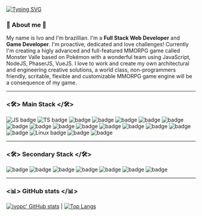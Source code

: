 [![Typing SVG](https://readme-typing-svg.herokuapp.com?lines=Hello+there+%F0%9F%91%8B+%F0%9F%98%83)](https://git.io/typing-svg)
 

### 👤 About me 👤

My name is Ivo and I'm brazillian. I'm a **Full Stack Web Developer** and **Game Developer**.  I'm proactive, dedicated and love challenges! Currently I'm creating a higly advanced and full-featured MMORPG game called Monster Valle based on Pokémon with a wonderful team using JavaScript, NodeJS, PhaserJS, VueJS. I love to work and create my own architectural and engineering creative solutions, a world class, non-programmers friendly, scritable, flexible and customizable MMORPG game engine will be a consequence of my game.

---

### <🛠> Main Stack </🛠>

![JS badge](https://img.shields.io/badge/JavaScript-323330?style=for-the-badge&logo=javascript&logoColor=F7DF1E
) ![TS badge](https://img.shields.io/badge/TypeScript-007ACC?style=for-the-badge&logo=typescript&logoColor=white) ![badge](https://img.shields.io/badge/Node.js-339933?style=for-the-badge&logo=nodedotjs&logoColor=white) ![badge](https://raw.githubusercontent.com/photonstorm/phaser/v2.6.2/resources/Phaser%20Logo/2D%20Text/Phaser%202D%20No%20Glow.png) ![badge](https://img.shields.io/badge/Vue.js-35495E?style=for-the-badge&logo=vuedotjs&logoColor=4FC08D) ![badge](https://img.shields.io/badge/nuxt.js-00C58E?style=for-the-badge&logo=nuxtdotjs&logoColor=white) ![badge](https://img.shields.io/badge/Socket.io-010101?&style=for-the-badge&logo=Socket.io&logoColor=white) ![badge](https://img.shields.io/badge/web3.js-F16822?style=for-the-badge&logo=web3.js&logoColor=white) ![badge](https://img.shields.io/badge/Express.js-000000?style=for-the-badge&logo=express&logoColor=white) ![badge](https://img.shields.io/badge/MySQL-005C84?style=for-the-badge&logo=mysql&logoColor=white) ![badge](https://img.shields.io/badge/PostgreSQL-316192?style=for-the-badge&logo=postgresql&logoColor=white) ![badge](https://img.shields.io/badge/MongoDB-4EA94B?style=for-the-badge&logo=mongodb&logoColor=white) ![badge](https://img.shields.io/badge/MariaDB-003545?style=for-the-badge&logo=mariadb&logoColor=white) ![badge](https://img.shields.io/badge/redis-CC0000.svg?&style=for-the-badge&logo=redis&logoColor=white)  ![badge](https://img.shields.io/badge/Cordova-35434F?style=for-the-badge&logo=apache-cordova&logoColor=E8E8E8) ![badge](https://img.shields.io/badge/Ionic-3880FF?style=for-the-badge&logo=ionic&logoColor=white)  ![Linux badge](https://img.shields.io/badge/Linux-FCC624?style=for-the-badge&logo=linux&logoColor=black) ![badge](https://img.shields.io/badge/Debian-A81D33?style=for-the-badge&logo=debian&logoColor=white) ![badge](https://img.shields.io/badge/Adobe%20Photoshop-31A8FF?style=for-the-badge&logo=Adobe%20Photoshop&logoColor=black)

---

### <🛠> Secondary Stack </🛠>

![badge](https://img.shields.io/badge/C%23-239120?style=for-the-badge&logo=c-sharp&logoColor=white) ![badge](https://img.shields.io/badge/C%2B%2B-00599C?style=for-the-badge&logo=c%2B%2B&logoColor=white) ![badge](https://img.shields.io/badge/PHP-777BB4?style=for-the-badge&logo=php&logoColor=white) ![badge](https://img.shields.io/badge/Python-FFD43B?style=for-the-badge&logo=python&logoColor=blue) ![badge](https://img.shields.io/badge/Unity-100000?style=for-the-badge&logo=unity&logoColor=white) ![badge](https://img.shields.io/badge/Godot-478CBF?style=for-the-badge&logo=GodotEngine&logoColor=white) ![badge](https://img.shields.io/badge/ThreeJs-black?style=for-the-badge&logo=three.js&logoColor=white)

---

### <📊> GitHub stats </📊>

[![ivopc' GitHub stats](https://github-readme-stats.vercel.app/api?username=ivopc&show_icons=true&theme=dark&text_color=fff&border_color=79ff97&hide_title=true)](https://github.com/bugahontas) | [![Top Langs](https://github-readme-stats.vercel.app/api/top-langs/?username=ivopc&theme=dark&text_color=fff&border_color=79ff97&layout=compact)](https://github.com/bugahontas) 
